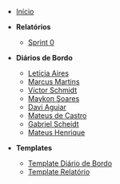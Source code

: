 - [Início](/)

- **Relatórios**

  - [Sprint 0](relatorios/Sprint-0.md)

- **Diários de Bordo**
  - [Letícia Aires](diario-de-bordo/leticia-aires.md)
  - [Marcus Martins](diario-de-bordo/marcus-martins.md)
  - [Víctor Schmidt](diario-de-bordo/victor-schmidt.md)
  - [Maykon Soares](diario-de-bordo/maykon-soares.md)
  - [Davi Aguiar](diario-de-bordo/davi-de-aguiar-vieira.md)
  - [Mateus de Castro](diario-de-bordo/mateus-castro.md)
  - [Gabriel Scheidt](diario-de-bordo/gabriel-scheidt.md)
  - [Mateus Henrique](diario-de-bordo/mateus_henrique.md)
  

- **Templates**
  - [Template Diário de Bordo](templates/template-diario-bordo.md)
  - [Template Relatório](templates/template-relatorio.md)